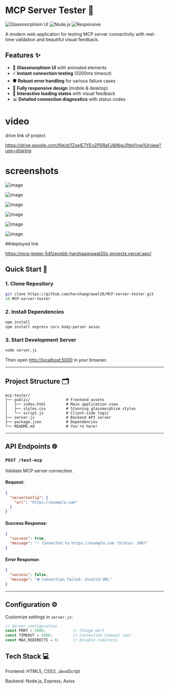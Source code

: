 # MCP Server Tester 🔌

![Glassmorphism UI](https://img.shields.io/badge/Design-Glassmorphism-blueviolet)
![Node.js](https://img.shields.io/badge/Backend-Node.js-success)
![Responsive](https://img.shields.io/badge/Responsive-Yes-brightgreen)

A modern web application for testing MCP server connectivity with real-time validation and beautiful visual feedback.

## Features ✨

- 🌈 **Glassmorphism UI** with animated elements
- ⚡ **Instant connection testing** (5000ms timeout)
- 🛡️ **Robust error handling** for various failure cases
- 📱 **Fully responsive design** (mobile & desktop)
- 🔄 **Interactive loading states** with visual feedback
- 📊 **Detailed connection diagnostics** with status codes

# video

drive link of project

https://drive.google.com/file/d/1ZxeIE7YEv2P0RaFJ8jNjgJ1lteVIvw1U/view?usp=sharing





# screenshots
![image](https://github.com/user-attachments/assets/317979e8-4d34-4e75-8c08-c75bf535d339)

![image](https://github.com/user-attachments/assets/40e7bc9a-3845-4ebd-a90f-8e8af74fda3f)

![image](https://github.com/user-attachments/assets/4e105e99-9766-4df8-a2f4-0a8476b58a62)

![image](https://github.com/user-attachments/assets/07dd4f3c-fd52-453c-b2b5-7a50560c7ae8)

![image](https://github.com/user-attachments/assets/66fb5cc2-f204-4bc6-8371-a136c6e5ea6c)

![image](https://github.com/user-attachments/assets/f0fbcb0e-a6be-40ad-9c0a-4268dd309a60)






##deployed link

https://mcp-tester-5dfzecpbb-harshaagrawal20s-projects.vercel.app/

## Quick Start 🚀

### 1. Clone Repository

```sh
git clone https://github.com/harshaagrawal20/MCP-server-tester.git
cd MCP-server-tester
```

### 2. Install Dependencies

```sh
npm install
npm install express cors body-parser axios
```

### 3. Start Development Server

```sh
node server.js
```

Then open [http://localhost:5000](http://localhost:5000) in your browser.

---

## Project Structure 🗂️

```
mcp-tester/
├── public/                # Frontend assets
│   ├── index.html         # Main application view
│   ├── styles.css         # Stunning glassmorphism styles
│   └── script.js          # Client-side logic
├── server.js              # Backend API server
├── package.json           # Dependencies
└── README.md              # You're here!
```

---

## API Endpoints 🌐

### `POST /test-mcp`

Validate MCP server connection.

#### Request:

```json
{
  "serverConfig": {
    "url": "https://example.com"
  }
}
```

#### Success Response:

```json
{
  "success": true,
  "message": "✅ Connected to https://example.com (Status: 200)"
}
```

#### Error Response:

```json
{
  "success": false,
  "message": "❌ Connection failed: Invalid URL"
}
```

---

## Configuration ⚙️

Customize settings in `server.js`:

```js
// Server configuration
const PORT = 5000;            // Change port
const TIMEOUT = 5000;         // Connection timeout (ms)
const MAX_REDIRECTS = 0;      // Disable redirects
```



## Tech Stack 💻

Frontend: HTML5, CSS3, JavaScript



Backend: Node.js, Express, Axios
